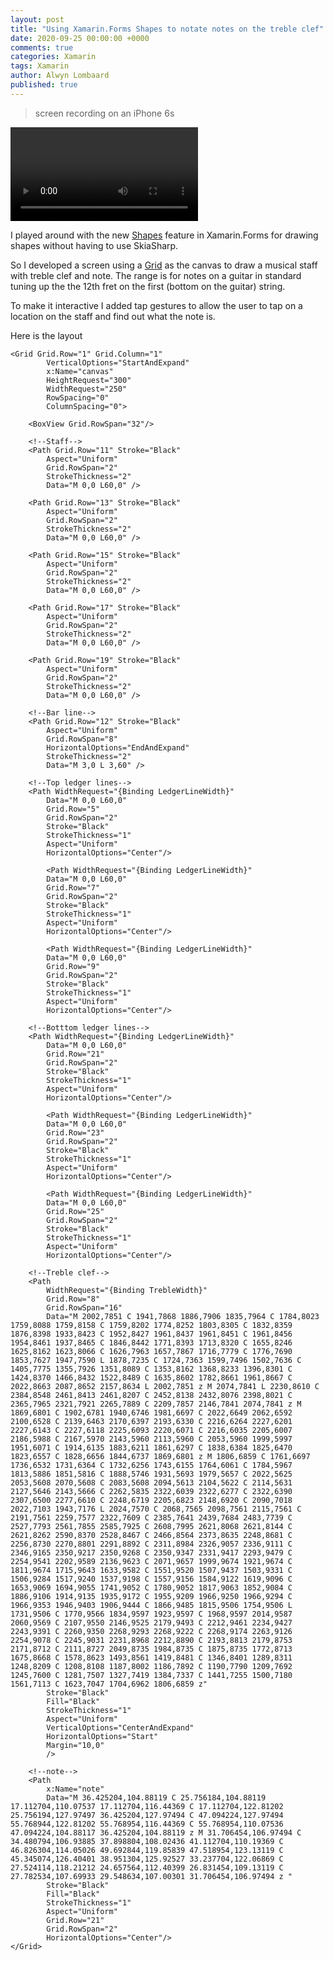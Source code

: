 ```yaml
---
layout: post
title: "Using Xamarin.Forms Shapes to notate notes on the treble clef"
date: 2020-09-25 00:00:00 +0000
comments: true
categories: Xamarin
tags: Xamarin
author: Alwyn Lombaard
published: true
---
```


>screen recording on an iPhone 6s
<video width="300" controls>
   <source src="/video/guitarnotes1.mov" type="video/mp4">
</video> 



I played around with the new [Shapes](https://docs.microsoft.com/en-us/xamarin/xamarin-forms/user-interface/shapes/) feature in Xamarin.Forms for drawing shapes without having to use SkiaSharp.

So I developed a screen using a [Grid](https://docs.microsoft.com/en-us/xamarin/xamarin-forms/user-interface/layouts/grid) as the canvas to draw a musical staff with treble clef and note. The range is for notes on a guitar in standard tuning up the the 12th fret on the first (bottom on the guitar) string. 

To make it interactive I added tap gestures to allow the user to tap on a location on the staff and find out what the note is.

Here is the layout

    <Grid Grid.Row="1" Grid.Column="1"
            VerticalOptions="StartAndExpand"
            x:Name="canvas"
            HeightRequest="300"
            WidthRequest="250"
            RowSpacing="0"
            ColumnSpacing="0">

        <BoxView Grid.RowSpan="32"/>

        <!--Staff-->
        <Path Grid.Row="11" Stroke="Black"
            Aspect="Uniform"
            Grid.RowSpan="2"
            StrokeThickness="2"
            Data="M 0,0 L60,0" />

        <Path Grid.Row="13" Stroke="Black"
            Aspect="Uniform"
            Grid.RowSpan="2"
            StrokeThickness="2"
            Data="M 0,0 L60,0" />

        <Path Grid.Row="15" Stroke="Black"
            Aspect="Uniform"
            Grid.RowSpan="2"
            StrokeThickness="2"
            Data="M 0,0 L60,0" />

        <Path Grid.Row="17" Stroke="Black"
            Aspect="Uniform"
            Grid.RowSpan="2"
            StrokeThickness="2"
            Data="M 0,0 L60,0" />

        <Path Grid.Row="19" Stroke="Black"
            Aspect="Uniform"
            Grid.RowSpan="2"
            StrokeThickness="2"
            Data="M 0,0 L60,0" />

        <!--Bar line-->
        <Path Grid.Row="12" Stroke="Black"
            Aspect="Uniform"
            Grid.RowSpan="8"
            HorizontalOptions="EndAndExpand"
            StrokeThickness="2"
            Data="M 3,0 L 3,60" />

        <!--Top ledger lines-->
        <Path WidthRequest="{Binding LedgerLineWidth}"
            Data="M 0,0 L60,0"
            Grid.Row="5"
            Grid.RowSpan="2"
            Stroke="Black"
            StrokeThickness="1"
            Aspect="Uniform"
            HorizontalOptions="Center"/>
        
            <Path WidthRequest="{Binding LedgerLineWidth}"
            Data="M 0,0 L60,0"
            Grid.Row="7"
            Grid.RowSpan="2"
            Stroke="Black"
            StrokeThickness="1"
            Aspect="Uniform"
            HorizontalOptions="Center"/>

            <Path WidthRequest="{Binding LedgerLineWidth}"
            Data="M 0,0 L60,0"
            Grid.Row="9"
            Grid.RowSpan="2"
            Stroke="Black"
            StrokeThickness="1"
            Aspect="Uniform"
            HorizontalOptions="Center"/>

        <!--Botttom ledger lines-->
        <Path WidthRequest="{Binding LedgerLineWidth}"
            Data="M 0,0 L60,0"
            Grid.Row="21"
            Grid.RowSpan="2"
            Stroke="Black"
            StrokeThickness="1"
            Aspect="Uniform"
            HorizontalOptions="Center"/>

            <Path WidthRequest="{Binding LedgerLineWidth}"
            Data="M 0,0 L60,0"
            Grid.Row="23"
            Grid.RowSpan="2"
            Stroke="Black"
            StrokeThickness="1"
            Aspect="Uniform"
            HorizontalOptions="Center"/>

            <Path WidthRequest="{Binding LedgerLineWidth}"
            Data="M 0,0 L60,0"
            Grid.Row="25"
            Grid.RowSpan="2"
            Stroke="Black"
            StrokeThickness="1"
            Aspect="Uniform"
            HorizontalOptions="Center"/>

        <!--Treble clef-->
        <Path
            WidthRequest="{Binding TrebleWidth}"
            Grid.Row="8"
            Grid.RowSpan="16"
            Data="M 2002,7851 C 1941,7868 1886,7906 1835,7964 C 1784,8023 1759,8088 1759,8158 C 1759,8202 1774,8252 1803,8305 C 1832,8359 1876,8398 1933,8423 C 1952,8427 1961,8437 1961,8451 C 1961,8456 1954,8461 1937,8465 C 1846,8442 1771,8393 1713,8320 C 1655,8246 1625,8162 1623,8066 C 1626,7963 1657,7867 1716,7779 C 1776,7690 1853,7627 1947,7590 L 1878,7235 C 1724,7363 1599,7496 1502,7636 C 1405,7775 1355,7926 1351,8089 C 1353,8162 1368,8233 1396,8301 C 1424,8370 1466,8432 1522,8489 C 1635,8602 1782,8661 1961,8667 C 2022,8663 2087,8652 2157,8634 L 2002,7851 z M 2074,7841 L 2230,8610 C 2384,8548 2461,8413 2461,8207 C 2452,8138 2432,8076 2398,8021 C 2365,7965 2321,7921 2265,7889 C 2209,7857 2146,7841 2074,7841 z M 1869,6801 C 1902,6781 1940,6746 1981,6697 C 2022,6649 2062,6592 2100,6528 C 2139,6463 2170,6397 2193,6330 C 2216,6264 2227,6201 2227,6143 C 2227,6118 2225,6093 2220,6071 C 2216,6035 2205,6007 2186,5988 C 2167,5970 2143,5960 2113,5960 C 2053,5960 1999,5997 1951,6071 C 1914,6135 1883,6211 1861,6297 C 1838,6384 1825,6470 1823,6557 C 1828,6656 1844,6737 1869,6801 z M 1806,6859 C 1761,6697 1736,6532 1731,6364 C 1732,6256 1743,6155 1764,6061 C 1784,5967 1813,5886 1851,5816 C 1888,5746 1931,5693 1979,5657 C 2022,5625 2053,5608 2070,5608 C 2083,5608 2094,5613 2104,5622 C 2114,5631 2127,5646 2143,5666 C 2262,5835 2322,6039 2322,6277 C 2322,6390 2307,6500 2277,6610 C 2248,6719 2205,6823 2148,6920 C 2090,7018 2022,7103 1943,7176 L 2024,7570 C 2068,7565 2098,7561 2115,7561 C 2191,7561 2259,7577 2322,7609 C 2385,7641 2439,7684 2483,7739 C 2527,7793 2561,7855 2585,7925 C 2608,7995 2621,8068 2621,8144 C 2621,8262 2590,8370 2528,8467 C 2466,8564 2373,8635 2248,8681 C 2256,8730 2270,8801 2291,8892 C 2311,8984 2326,9057 2336,9111 C 2346,9165 2350,9217 2350,9268 C 2350,9347 2331,9417 2293,9479 C 2254,9541 2202,9589 2136,9623 C 2071,9657 1999,9674 1921,9674 C 1811,9674 1715,9643 1633,9582 C 1551,9520 1507,9437 1503,9331 C 1506,9284 1517,9240 1537,9198 C 1557,9156 1584,9122 1619,9096 C 1653,9069 1694,9055 1741,9052 C 1780,9052 1817,9063 1852,9084 C 1886,9106 1914,9135 1935,9172 C 1955,9209 1966,9250 1966,9294 C 1966,9353 1946,9403 1906,9444 C 1866,9485 1815,9506 1754,9506 L 1731,9506 C 1770,9566 1834,9597 1923,9597 C 1968,9597 2014,9587 2060,9569 C 2107,9550 2146,9525 2179,9493 C 2212,9461 2234,9427 2243,9391 C 2260,9350 2268,9293 2268,9222 C 2268,9174 2263,9126 2254,9078 C 2245,9031 2231,8968 2212,8890 C 2193,8813 2179,8753 2171,8712 C 2111,8727 2049,8735 1984,8735 C 1875,8735 1772,8713 1675,8668 C 1578,8623 1493,8561 1419,8481 C 1346,8401 1289,8311 1248,8209 C 1208,8108 1187,8002 1186,7892 C 1190,7790 1209,7692 1245,7600 C 1281,7507 1327,7419 1384,7337 C 1441,7255 1500,7180 1561,7113 C 1623,7047 1704,6962 1806,6859 z"
            Stroke="Black"
            Fill="Black"
            StrokeThickness="1"
            Aspect="Uniform"
            VerticalOptions="CenterAndExpand"
            HorizontalOptions="Start"
            Margin="10,0"
            />

        <!--note-->
        <Path
            x:Name="note"
            Data="M 36.425204,104.88119 C 25.756184,104.88119 17.112704,110.07537 17.112704,116.44369 C 17.112704,122.81202 25.756194,127.97497 36.425204,127.97494 C 47.094224,127.97494 55.768944,122.81202 55.768954,116.44369 C 55.768954,110.07536 47.094224,104.88117 36.425204,104.88119 z M 31.706454,106.97494 C 34.480794,106.93885 37.898804,108.02436 41.112704,110.19369 C 46.826304,114.05026 49.692844,119.85839 47.518954,123.13119 C 45.345074,126.40401 38.951304,125.92527 33.237704,122.06869 C 27.524114,118.21212 24.657564,112.40399 26.831454,109.13119 C 27.782534,107.69933 29.548634,107.00301 31.706454,106.97494 z "
            Stroke="Black"
            Fill="Black"
            StrokeThickness="1"
            Aspect="Uniform"
            Grid.Row="21"
            Grid.RowSpan="2"
            HorizontalOptions="Center"/>
    </Grid>
